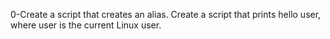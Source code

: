 0-Create a script that creates an alias.
Create a script that prints hello user, where user is the current Linux user.
